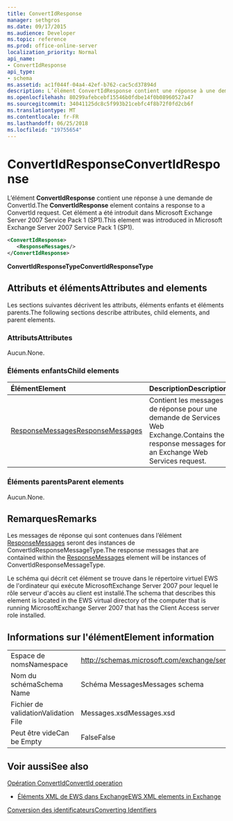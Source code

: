 ```yaml
---
title: ConvertIdResponse
manager: sethgros
ms.date: 09/17/2015
ms.audience: Developer
ms.topic: reference
ms.prod: office-online-server
localization_priority: Normal
api_name:
- ConvertIdResponse
api_type:
- schema
ms.assetid: ac1f044f-04a4-42ef-b762-cac5cd37894d
description: L’élément ConvertIdResponse contient une réponse à une demande de ConvertId. Cet élément a été introduit dans Microsoft Exchange Server 2007 Service Pack 1 (SP1).
ms.openlocfilehash: 80299afebcebf15546b0fdbe14f0b08960527a47
ms.sourcegitcommit: 34041125dc8c5f993b21cebfc4f8b72f0fd2cb6f
ms.translationtype: MT
ms.contentlocale: fr-FR
ms.lasthandoff: 06/25/2018
ms.locfileid: "19755654"
---
```

# <a name="convertidresponse"></a><span data-ttu-id="2779e-104">ConvertIdResponse</span><span class="sxs-lookup"><span data-stu-id="2779e-104">ConvertIdResponse</span></span>

<span data-ttu-id="2779e-105">L’élément **ConvertIdResponse** contient une réponse à une demande de ConvertId.</span><span class="sxs-lookup"><span data-stu-id="2779e-105">The **ConvertIdResponse** element contains a response to a ConvertId request.</span></span> <span data-ttu-id="2779e-106">Cet élément a été introduit dans Microsoft Exchange Server 2007 Service Pack 1 (SP1).</span><span class="sxs-lookup"><span data-stu-id="2779e-106">This element was introduced in Microsoft Exchange Server 2007 Service Pack 1 (SP1).</span></span> 
  
```xml
<ConvertIdResponse>
   <ResponseMessages/>
</ConvertIdResponse>
```

 <span data-ttu-id="2779e-107">**ConvertIdResponseType**</span><span class="sxs-lookup"><span data-stu-id="2779e-107">**ConvertIdResponseType**</span></span>
## <a name="attributes-and-elements"></a><span data-ttu-id="2779e-108">Attributs et éléments</span><span class="sxs-lookup"><span data-stu-id="2779e-108">Attributes and elements</span></span>

<span data-ttu-id="2779e-109">Les sections suivantes décrivent les attributs, éléments enfants et éléments parents.</span><span class="sxs-lookup"><span data-stu-id="2779e-109">The following sections describe attributes, child elements, and parent elements.</span></span>
  
### <a name="attributes"></a><span data-ttu-id="2779e-110">Attributs</span><span class="sxs-lookup"><span data-stu-id="2779e-110">Attributes</span></span>

<span data-ttu-id="2779e-111">Aucun.</span><span class="sxs-lookup"><span data-stu-id="2779e-111">None.</span></span>
  
### <a name="child-elements"></a><span data-ttu-id="2779e-112">Éléments enfants</span><span class="sxs-lookup"><span data-stu-id="2779e-112">Child elements</span></span>

|<span data-ttu-id="2779e-113">**Élément**</span><span class="sxs-lookup"><span data-stu-id="2779e-113">**Element**</span></span>|<span data-ttu-id="2779e-114">**Description**</span><span class="sxs-lookup"><span data-stu-id="2779e-114">**Description**</span></span>|
|:-----|:-----|
|[<span data-ttu-id="2779e-115">ResponseMessages</span><span class="sxs-lookup"><span data-stu-id="2779e-115">ResponseMessages</span></span>](responsemessages.md) <br/> |<span data-ttu-id="2779e-116">Contient les messages de réponse pour une demande de Services Web Exchange.</span><span class="sxs-lookup"><span data-stu-id="2779e-116">Contains the response messages for an Exchange Web Services request.</span></span>  <br/> |
   
### <a name="parent-elements"></a><span data-ttu-id="2779e-117">Éléments parents</span><span class="sxs-lookup"><span data-stu-id="2779e-117">Parent elements</span></span>

<span data-ttu-id="2779e-118">Aucun.</span><span class="sxs-lookup"><span data-stu-id="2779e-118">None.</span></span>
  
## <a name="remarks"></a><span data-ttu-id="2779e-119">Remarques</span><span class="sxs-lookup"><span data-stu-id="2779e-119">Remarks</span></span>

<span data-ttu-id="2779e-120">Les messages de réponse qui sont contenues dans l’élément [ResponseMessages](responsemessages.md) seront des instances de ConvertIdResponseMessageType.</span><span class="sxs-lookup"><span data-stu-id="2779e-120">The response messages that are contained within the [ResponseMessages](responsemessages.md) element will be instances of ConvertIdResponseMessageType.</span></span> 
  
<span data-ttu-id="2779e-121">Le schéma qui décrit cet élément se trouve dans le répertoire virtuel EWS de l'ordinateur qui exécute MicrosoftExchange Server 2007 pour lequel le rôle serveur d'accès au client est installé.</span><span class="sxs-lookup"><span data-stu-id="2779e-121">The schema that describes this element is located in the EWS virtual directory of the computer that is running MicrosoftExchange Server 2007 that has the Client Access server role installed.</span></span>
  
## <a name="element-information"></a><span data-ttu-id="2779e-122">Informations sur l'élément</span><span class="sxs-lookup"><span data-stu-id="2779e-122">Element information</span></span>

|||
|:-----|:-----|
|<span data-ttu-id="2779e-123">Espace de noms</span><span class="sxs-lookup"><span data-stu-id="2779e-123">Namespace</span></span>  <br/> |http://schemas.microsoft.com/exchange/services/2006/messages  <br/> |
|<span data-ttu-id="2779e-124">Nom du schéma</span><span class="sxs-lookup"><span data-stu-id="2779e-124">Schema Name</span></span>  <br/> |<span data-ttu-id="2779e-125">Schéma Messages</span><span class="sxs-lookup"><span data-stu-id="2779e-125">Messages schema</span></span>  <br/> |
|<span data-ttu-id="2779e-126">Fichier de validation</span><span class="sxs-lookup"><span data-stu-id="2779e-126">Validation File</span></span>  <br/> |<span data-ttu-id="2779e-127">Messages.xsd</span><span class="sxs-lookup"><span data-stu-id="2779e-127">Messages.xsd</span></span>  <br/> |
|<span data-ttu-id="2779e-128">Peut être vide</span><span class="sxs-lookup"><span data-stu-id="2779e-128">Can be Empty</span></span>  <br/> |<span data-ttu-id="2779e-129">False</span><span class="sxs-lookup"><span data-stu-id="2779e-129">False</span></span>  <br/> |
   
## <a name="see-also"></a><span data-ttu-id="2779e-130">Voir aussi</span><span class="sxs-lookup"><span data-stu-id="2779e-130">See also</span></span>



[<span data-ttu-id="2779e-131">Opération ConvertId</span><span class="sxs-lookup"><span data-stu-id="2779e-131">ConvertId operation</span></span>](convertid-operation.md)


- [<span data-ttu-id="2779e-132">Éléments XML de EWS dans Exchange</span><span class="sxs-lookup"><span data-stu-id="2779e-132">EWS XML elements in Exchange</span></span>](ews-xml-elements-in-exchange.md)


[<span data-ttu-id="2779e-133">Conversion des identificateurs</span><span class="sxs-lookup"><span data-stu-id="2779e-133">Converting Identifiers</span></span>](http://msdn.microsoft.com/library/a5391746-b6ef-4f48-8fc8-8255258651aa%28Office.15%29.aspx)

